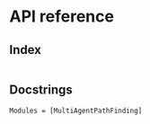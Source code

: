 # API reference

## Index

```@index
```

## Docstrings

```@autodocs
Modules = [MultiAgentPathFinding]
```

